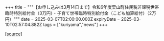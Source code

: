 +++
title = """【お申し込みは3月14日まで】令和6年度栗山町住民税非課税世帯臨時特別給付金（3万円）・子育て世帯臨時特別給付金（こども加算給付）（2万円）"""
date = 2025-03-07T02:00:00.000Z
expiryDate = 2025-03-10T02:57:04.882Z
tags = ["kuriyama","news"]
+++


[[source]](https://www.town.kuriyama.hokkaido.jp/soshiki/39/30177.html)
